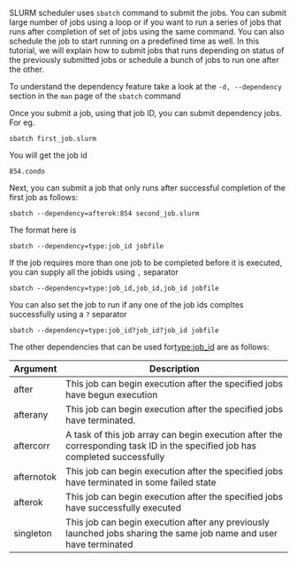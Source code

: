 SLURM scheduler uses `sbatch` command to submit the jobs. You can submit large number of jobs using a loop or if you want to run a series of jobs that runs after completion of set of jobs using the same command. You can also schedule the job to start running on a predefined time as well. In this tutorial, we will explain how to submit jobs that runs depending on status of the previously submitted jobs or schedule a bunch of jobs to run one after the other.

To understand the dependency feature take a look at the `-d, --dependency` section in the `man` page of the `sbatch` command


Once you submit a job, using that job ID, you can submit dependency jobs. For eg.
```
sbatch first_job.slurm
```
You will get the job id
```
854.condo
```
Next, you can submit a job that only runs after successful completion of the first job as follows:
```
sbatch --dependency=afterok:854 second_job.slurm
```

The format here is 
```
sbatch --dependency=type:job_id jobfile
```

If the job requires more than one job to be completed before it is executed, you can supply all the jobids using `,` separator
```
sbatch --dependency=type:job_id,job_id,job_id jobfile
```

You can also set the job to run if any one of the job ids compltes successfully using a `?` separator
```
sbatch --dependency=type:job_id?job_id?job_id jobfile
```

The other dependencies that can be used for<blockcode><type:job_id></blockcode> are as follows:

<table>
<thead><tr><th>Argument</th><th>Description</th></tr></thead><tbody>
 <tr><td>after</td><td>This job can begin execution after the specified jobs have begun execution</td></tr>
 <tr><td>afterany</td><td>This job can begin execution after the specified jobs have terminated.</td></tr>
 <tr><td>aftercorr</td><td>A task of this job array can begin execution after the corresponding task ID in the specified job has completed successfully</td></tr>
 <tr><td>afternotok</td><td>This job can begin execution after the specified jobs have terminated in some failed state</td></tr>
 <tr><td>afterok</td><td>This job can begin execution after the specified jobs have successfully executed</td></tr>
 <tr><td>singleton</td><td>This job can begin execution after any previously launched jobs sharing the same job name and user have terminated</td></tr>
</tbody></table>
 

